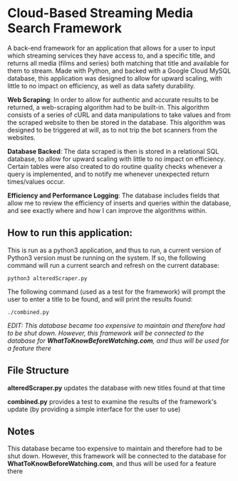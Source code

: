 # Cloud-Based Streaming Media Search Framework

A back-end framework for an application that allows for a user to input which streaming services they have access to, and a specific title, and returns all media (films and series) both matching that title and available for them to stream. Made with Python, and backed with a Google Cloud MySQL database, this application was designed to allow for upward scaling, with little to no impact on efficiency, as well as data safety durability. 

**Web Scraping**: In order to allow for authentic and accurate results to be returned, a web-scraping algorithm had to be built-in. This algorithm consists of a series of cURL and data manipulations to take values and from the scraped website to then be stored in the database. This algorithm was designed to be triggered at will, as to not trip the bot scanners from the websites. 

**Database Backed**: The data scraped is then is stored in a relational SQL database, to allow for upward scaling with little to no impact on efficiency. Certain tables were also created to do routine quality checks whenever a query is implemented, and to notify me whenever unexpected return times/values occur. 

**Efficiency and Performance Logging**: The database includes fields that allow me to review the efficiency of inserts and queries within the database, and see exactly where and how I can improve the algorithms within. 

## How to run this application:

This is run as a python3 application, and thus to run, a current version of Python3 version must be running on the system. If so, the following command will run a current search and refresh on the current database:
```
python3 alteredScraper.py
```
The following command (used as a test for the framework) will prompt the user to enter a title to be found, and will print the results found:
```
./combined.py
```
*EDIT: This database became too expensive to maintain and therefore had to be shut down. However, this framework will be connected to the database for **WhatToKnowBeforeWatching.com**, and thus will be used for a feature there*

## File Structure

**alteredScraper.py** updates the database with new titles found at that time

**combined.py** provides a test to examine the results of the framework's update (by providing a simple interface for the user to use)

## Notes

This database became too expensive to maintain and therefore had to be shut down. However, this framework will be connected to the database for **WhatToKnowBeforeWatching.com**, and thus will be used for a feature there
